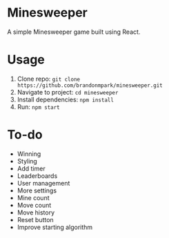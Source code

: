 # Minesweeper

A simple Minesweeper game built using React.

# Usage

1. Clone repo: `git clone https://github.com/brandonmpark/minesweeper.git`
2. Navigate to project: `cd minesweeper`
3. Install dependencies: `npm install`
4. Run: `npm start`

# To-do

-   Winning
-   Styling
-   Add timer
-   Leaderboards
-   User management
-   More settings
-   Mine count
-   Move count
-   Move history
-   Reset button
-   Improve starting algorithm
